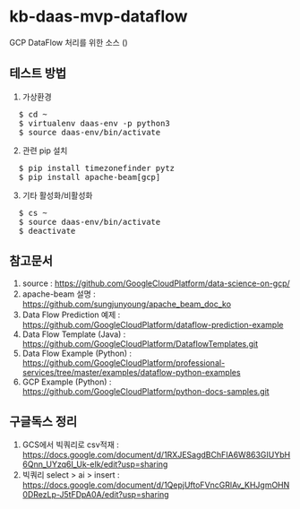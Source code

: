 # kb-daas-mvp-dataflow
GCP DataFlow 처리를 위한 소스 ()

## 테스트 방법
1. 가상환경
<PRE>
  $ cd ~
  $ virtualenv daas-env -p python3
  $ source daas-env/bin/activate
</PRE>
2. 관련 pip 설치
<PRE>
  $ pip install timezonefinder pytz
  $ pip install apache-beam[gcp]
</PRE>
3. 기타 활성화/비활성화
<PRE>
  $ cs ~
  $ source daas-env/bin/activate
  $ deactivate
</PRE>

## 참고문서
1. source : https://github.com/GoogleCloudPlatform/data-science-on-gcp/
2. apache-beam 설명 : https://github.com/sungjunyoung/apache_beam_doc_ko
3. Data Flow Prediction 예제 : https://github.com/GoogleCloudPlatform/dataflow-prediction-example
4. Data Flow Template (Java) : https://github.com/GoogleCloudPlatform/DataflowTemplates.git
5. Data Flow Example (Python) : https://github.com/GoogleCloudPlatform/professional-services/tree/master/examples/dataflow-python-examples
6. GCP Example (Python) : https://github.com/GoogleCloudPlatform/python-docs-samples.git


## 구글독스 정리 
1. GCS에서 빅쿼리로 csv적재 : https://docs.google.com/document/d/1RXJESagdBChFIA6W863GIUYbH6Qnn_UYzq6I_Uk-eIk/edit?usp=sharing
2. 빅쿼리 select > ai > insert : https://docs.google.com/document/d/1QepjUftoFVncGRlAv_KHJgmOHN0DRezLp-J5tFDpA0A/edit?usp=sharing

